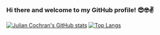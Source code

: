 ### Hi there and welcome to my GitHub profile! 😎🤓✌️
[![Julian Cochran's GitHub stats](https://github-readme-stats.vercel.app/api?username=juliancochran&theme=dracula)](https://github.com/juliancochran/github-readme-stats)
[![Top Langs](https://github-readme-stats.vercel.app/api/top-langs/?username=juliancochran&theme=dracula&hide=python)](https://github.com/juliancochran/github-readme-stats)
<!--
**juliancochran/juliancochran** is a ✨ _special_ ✨ repository because its `README.md` (this file) appears on your GitHub profile.

Here are some ideas to get you started:

- 🔭 I’m currently working on ...
- 🌱 I’m currently learning ...
- 👯 I’m looking to collaborate on ...
- 🤔 I’m looking for help with ...
- 💬 Ask me about ...
- 📫 How to reach me: ...
- 😄 Pronouns: ...
- ⚡ Fun fact: ...
-->
